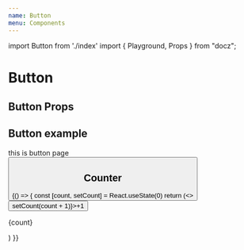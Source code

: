 ```yaml
---
name: Button
menu: Components
---
```


import Button from './index'
import { Playground, Props } from "docz";

# Button

## Button Props ##
<Props of={Button} />

## Button example ##

this is button page
<Playground>
  <Button />
</Playground>

## Counter ##
<Playground>
{() => {
  const [count, setCount] = React.useState(0)
  return (<>
    <button onClick={() => setCount(count + 1)}>+1</button>
    <p>{count}</p>
  </>)
}}
</Playground>
